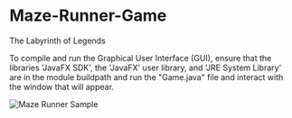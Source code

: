 # Maze-Runner-Game
The Labyrinth of Legends

To compile and run the Graphical User Interface (GUI),
ensure that the libraries 'JavaFX SDK', the 'JavaFX' user library, and 'JRE System Library' 
are in the module buildpath and run the "Game.java" file and interact with the window that will appear.

![Maze Runner Sample](https://user-images.githubusercontent.com/119296019/212561528-18d7f133-58b0-4942-81c1-5fd569cab23e.png)
